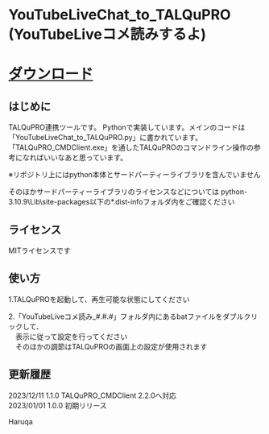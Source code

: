 # YouTubeLiveChat_to_TALQuPRO (YouTubeLiveコメ読みするよ)

# [ダウンロード](https://github.com/Haruqa/sample_program_using_TALQu_CMDClient/files/13635908/YouTubeLive._1.1.0.zip)

## はじめに
TALQuPRO連携ツールです。
Pythonで実装しています。メインのコードは「YouTubeLiveChat_to_TALQuPRO.py」に書かれています。
「TALQuPRO_CMDClient.exe」を通したTALQuPROのコマンドライン操作の参考になればいいなあと思っています。

※リポジトリ上にはpython本体とサードパーティーライブラリを含んでいません

そのほかサードパーティーライブラリのライセンスなどについては
python-3.10.9\Lib\site-packages以下の*.dist-infoフォルダ内をご確認ください

## ライセンス
MITライセンスです

## 使い方
1.TALQuPROを起動して、再生可能な状態にしてください

2.「YouTubeLiveコメ読み_#.#.#」フォルダ内にあるbatファイルをダブルクリックして、<br>
　表示に従って設定を行ってください<br>
　そのほかの調節はTALQuPROの画面上の設定が使用されます<br>


## 更新履歴
2023/12/11 1.1.0 TALQuPRO_CMDClient 2.2.0へ対応<br>
2023/01/01 1.0.0 初期リリース<br>

Haruqa

